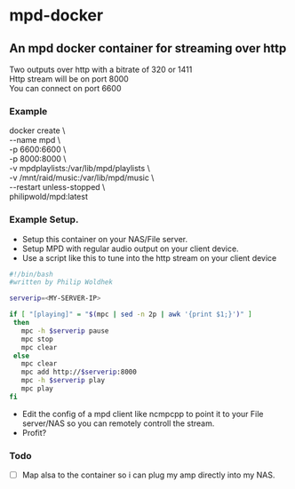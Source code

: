 # mpd-docker
## An mpd docker container for streaming over http
Two outputs over http with a bitrate of 320 or 1411  
Http stream will be on port 8000  
You can connect on port 6600
### Example
docker create \  
--name mpd \  
-p 6600:6600 \  
-p 8000:8000 \  
-v mpdplaylists:/var/lib/mpd/playlists \  
-v /mnt/raid/music:/var/lib/mpd/music \  
--restart unless-stopped \  
philipwold/mpd:latest
### Example Setup.
- Setup this container on your NAS/File server.
- Setup MPD with regular audio output on your client device.
- Use a script like this to tune into the http stream on your client device
````bash
#!/bin/bash
#written by Philip Woldhek

serverip=<MY-SERVER-IP>

if [ "[playing]" = "$(mpc | sed -n 2p | awk '{print $1;}')" ]
 then
   mpc -h $serverip pause
   mpc stop
   mpc clear
 else
   mpc clear
   mpc add http://$serverip:8000
   mpc -h $serverip play
   mpc play
fi
````
- Edit the config of a mpd client like ncmpcpp to point it to your File server/NAS so you can remotely controll the stream.
- Profit?
### Todo
-[ ] Map alsa to the container so i can plug my amp directly into my NAS. 
